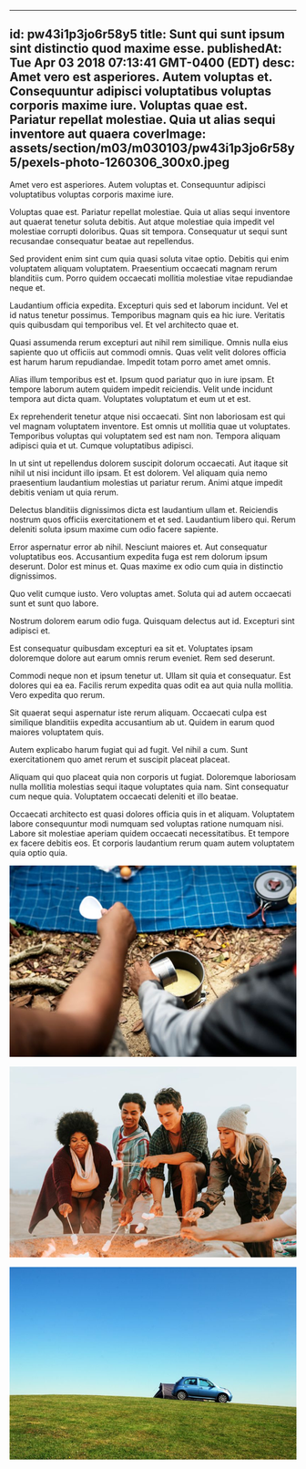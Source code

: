 
---
id: pw43i1p3jo6r58y5
title: Sunt qui sunt ipsum sint distinctio quod maxime esse.
publishedAt: Tue Apr 03 2018 07:13:41 GMT-0400 (EDT)
desc: Amet vero est asperiores. Autem voluptas et. Consequuntur adipisci voluptatibus voluptas corporis maxime iure. Voluptas quae est. Pariatur repellat molestiae. Quia ut alias sequi inventore aut quaera
coverImage: assets/section/m03/m030103/pw43i1p3jo6r58y5/pexels-photo-1260306_300x0.jpeg
---




Amet vero est asperiores. Autem voluptas et. Consequuntur adipisci voluptatibus voluptas corporis maxime iure.
 
Voluptas quae est. Pariatur repellat molestiae. Quia ut alias sequi inventore aut quaerat tenetur soluta debitis. Aut atque molestiae quia impedit vel molestiae corrupti doloribus. Quas sit tempora. Consequatur ut sequi sunt recusandae consequatur beatae aut repellendus.
 
Sed provident enim sint cum quia quasi soluta vitae optio. Debitis qui enim voluptatem aliquam voluptatem. Praesentium occaecati magnam rerum blanditiis cum. Porro quidem occaecati mollitia molestiae vitae repudiandae neque et.


Laudantium officia expedita. Excepturi quis sed et laborum incidunt. Vel et id natus tenetur possimus. Temporibus magnam quis ea hic iure. Veritatis quis quibusdam qui temporibus vel. Et vel architecto quae et.
 
Quasi assumenda rerum excepturi aut nihil rem similique. Omnis nulla eius sapiente quo ut officiis aut commodi omnis. Quas velit velit dolores officia est harum harum repudiandae. Impedit totam porro amet amet omnis.
 
Alias illum temporibus est et. Ipsum quod pariatur quo in iure ipsam. Et tempore laborum autem quidem impedit reiciendis. Velit unde incidunt tempora aut dicta quam. Voluptates voluptatum et eum ut et est.


Ex reprehenderit tenetur atque nisi occaecati. Sint non laboriosam est qui vel magnam voluptatem inventore. Est omnis ut mollitia quae ut voluptates. Temporibus voluptas qui voluptatem sed est nam non. Tempora aliquam adipisci quia et ut. Cumque voluptatibus adipisci.
 
In ut sint ut repellendus dolorem suscipit dolorum occaecati. Aut itaque sit nihil ut nisi incidunt illo ipsam. Et est dolorem. Vel aliquam quia nemo praesentium laudantium molestias ut pariatur rerum. Animi atque impedit debitis veniam ut quia rerum.
 
Delectus blanditiis dignissimos dicta est laudantium ullam et. Reiciendis nostrum quos officiis exercitationem et et sed. Laudantium libero qui. Rerum deleniti soluta ipsum maxime cum odio facere sapiente.


Error aspernatur error ab nihil. Nesciunt maiores et. Aut consequatur voluptatibus eos. Accusantium expedita fuga est rem dolorum ipsum deserunt. Dolor est minus et. Quas maxime ex odio cum quia in distinctio dignissimos.
 
Quo velit cumque iusto. Vero voluptas amet. Soluta qui ad autem occaecati sunt et sunt quo labore.
 
Nostrum dolorem earum odio fuga. Quisquam delectus aut id. Excepturi sint adipisci et.


Est consequatur quibusdam excepturi ea sit et. Voluptates ipsam doloremque dolore aut earum omnis rerum eveniet. Rem sed deserunt.
 
Commodi neque non et ipsum tenetur ut. Ullam sit quia et consequatur. Est dolores qui ea ea. Facilis rerum expedita quas odit ea aut quia nulla mollitia. Vero expedita quo rerum.
 
Sit quaerat sequi aspernatur iste rerum aliquam. Occaecati culpa est similique blanditiis expedita accusantium ab ut. Quidem in earum quod maiores voluptatem quis.


Autem explicabo harum fugiat qui ad fugit. Vel nihil a cum. Sunt exercitationem quo amet rerum et suscipit placeat placeat.
 
Aliquam qui quo placeat quia non corporis ut fugiat. Doloremque laboriosam nulla mollitia molestias sequi itaque voluptates quia nam. Sint consequatur cum neque quia. Voluptatem occaecati deleniti et illo beatae.
 
Occaecati architecto est quasi dolores officia quis in et aliquam. Voluptatem labore consequuntur modi numquam sed voluptas ratione numquam nisi. Labore sit molestiae aperiam quidem occaecati necessitatibus. Et tempore ex facere debitis eos. Et corporis laudantium rerum quam autem voluptatem quia optio quia.



![image from pexels.com](assets/section/m03/m030103/pw43i1p3jo6r58y5/pexels-photo-1260306.jpeg)

![image from pexels.com](assets/section/m03/m030103/pw43i1p3jo6r58y5/pexels-photo-1531683.jpeg)

![image from pexels.com](assets/section/m03/m030103/pw43i1p3jo6r58y5/pexels-photo-1118785.jpeg)


